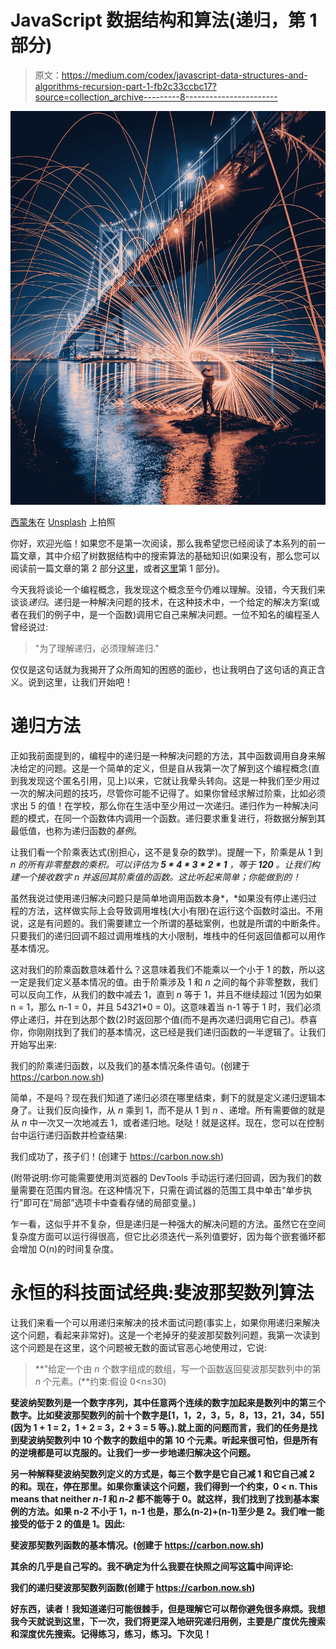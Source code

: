 # JavaScript 数据结构和算法(递归，第 1 部分)

> 原文：<https://medium.com/codex/javascript-data-structures-and-algorithms-recursion-part-1-fb2c33ccbc17?source=collection_archive---------8----------------------->

![](img/7621f3965a0fe564cd7913af46176665.png)

[西蒙朱](https://unsplash.com/@smnzhu?utm_source=medium&utm_medium=referral)在 [Unsplash](https://unsplash.com?utm_source=medium&utm_medium=referral) 上拍照

你好，欢迎光临！如果您不是第一次阅读，那么我希望您已经阅读了本系列的前一篇文章，其中介绍了树数据结构中的搜索算法的基础知识(如果没有，那么您可以阅读前一篇文章的第 2 部分[这里](/@oaluna/javascript-data-structures-and-algorithms-search-algorithms-part-2-6f7c577b32e9)，或者[这里](/@oaluna/javascript-algorithms-and-data-structures-search-algorithms-part-1-8270911d5f84)第 1 部分)。

今天我将谈论一个编程概念，我发现这个概念至今仍难以理解。没错，今天我们来谈谈*递归*。递归是一种解决问题的技术，在这种技术中，一个给定的解决方案(或者在我们的例子中，是一个函数)调用它自己来解决问题。一位不知名的编程圣人曾经说过:

> "为了理解递归，必须理解递归."

仅仅是这句话就为我揭开了众所周知的困惑的面纱，也让我明白了这句话的真正含义。说到这里，让我们开始吧！

# 递归方法

正如我前面提到的，编程中的递归是一种解决问题的方法，其中函数调用自身来解决给定的问题。这是一个简单的定义，但是自从我第一次了解到这个编程概念(直到我发现这个匿名引用，见上)以来，它就让我晕头转向。这是一种我们至少用过一次的解决问题的技巧，尽管你可能不记得了。如果你曾经求解过阶乘，比如必须求出 5 的值！在学校，那么你在生活中至少用过一次递归。递归作为一种解决问题的模式，在同一个函数体内调用一个函数。递归要求重复进行，将数据分解到其最低值，也称为递归函数的*基例*。

让我们看一个阶乘表达式(别担心，这不是复杂的数学)。提醒一下，阶乘是从 1 到 *n 的所有非零整数的乘积。可以评估为 **5 * 4 * 3 * 2 * 1** ，等于 **120** 。让我们构建一个接收数字 *n* 并返回其阶乘值的函数。这比听起来简单；你能做到的！*

虽然我说过使用递归解决问题只是简单地调用函数本身*，*如果没有停止递归过程的方法，这样做实际上会导致调用堆栈(大小有限)在运行这个函数时溢出。不用说，这是有问题的。我们需要建立一个所谓的基础案例，也就是所谓的中断条件。只要我们的递归回调不超过调用堆栈的大小限制，堆栈中的任何返回值都可以用作基本情况。

这对我们的阶乘函数意味着什么？这意味着我们不能乘以一个小于 1 的数，所以这一定是我们定义基本情况的值。由于阶乘涉及 1 和 *n* 之间的每个非零整数，我们可以反向工作，从我们的数中减去 1，直到 *n* 等于 1，并且不继续超过 1(因为如果 n = 1，那么 n-1 = 0，并且 5*4*3*2*1*0 = 0)。这意味着当 n-1 等于 1 时，我们必须停止递归，并在到达那个数(2)时返回那个值(而不是再次递归调用它自己)。恭喜你，你刚刚找到了我们的基本情况，这已经是我们递归函数的一半逻辑了。让我们开始写出来:

我们的阶乘递归函数，以及我们的基本情况条件语句。(创建于 https://carbon.now.sh)

简单，不是吗？现在我们知道了递归必须在哪里结束，剩下的就是定义递归逻辑本身了。让我们反向操作，从 *n* 乘到 1，而不是从 1 到 *n* 、递增。所有需要做的就是从 *n* 中一次又一次地减去 1，或者递归地。哒哒！就是这样。现在，您可以在控制台中运行递归函数并检查结果:

我们成功了，孩子们！(创建于 https://carbon.now.sh)

(附带说明:你可能需要使用浏览器的 DevTools 手动运行递归回调，因为我们的数量需要在范围内冒泡。在这种情况下，只需在调试器的范围工具中单击“单步执行”即可在“局部”选项卡中查看存储的局部变量。)

乍一看，这似乎并不复杂，但是递归是一种强大的解决问题的方法。虽然它在空间复杂度方面可以运行得很高，但它比必须迭代一系列值要好，因为每个嵌套循环都会增加 O(n)的时间复杂度。

# 永恒的科技面试经典:斐波那契数列算法

让我们来看一个可以用递归来解决的技术面试问题(事实上，如果你用递归来解决这个问题，看起来非常好)。这是一个老掉牙的斐波那契数列问题，我第一次读到这个问题是在这里，这个问题被无数的面试官恶心地使用过，它说:

> **"给定一个由 *n* 个数字组成的数组，写一个函数返回斐波那契数列中的第 *n* 个元素。(**约束:假设 0<n≤30)

**斐波纳契数列是一个数字序列，其中任意两个连续的数字加起来是数列中的第三个数字。比如斐波那契数列的前十个数字是[1，1，2，3，5，8，13，21，34，55](因为 1 + 1 = 2，1 + 2 = 3，2 + 3 = 5 等。).就上面的问题而言，我们的任务是找到斐波纳契数列中 10 个数字的数组中的第 10 个元素。听起来很可怕，但是所有的逆境都是可以克服的。让我们一步一步地递归解决这个问题。**

**另一种解释斐波纳契数列定义的方式是，每三个数字是它自己减 1 和它自己减 2 的和。现在，停在那里。如果你重读这个问题，我们得到一个约束，0 < n. This means that neither *n-1* 和 *n-2* 都不能等于 0。就这样，我们找到了找到基本案例的方法。如果 n-2 不小于 1，n-1 也是，那么(n-2)+(n-1)至少是 2。我们唯一能接受的低于 2 的值是 1。因此:**

**斐波那契数列函数的基本情况。(创建于 https://carbon.now.sh)**

**其余的几乎是自己写的。我不确定为什么我要在快照之间写这篇中间评论:**

**我们的递归斐波那契数列函数(创建于 https://carbon.now.sh)**

**好东西，读者！我知道递归可能很棘手，但是理解它可以帮你避免很多麻烦。我想我今天就说到这里，下一次，我们将更深入地研究递归用例，主要是广度优先搜索和深度优先搜索。记得练习，练习，练习。下次见！**